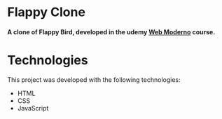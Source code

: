 # Flappy Clone
#### A clone of Flappy Bird, developed in the udemy [Web Moderno](https://www.udemy.com/course/curso-web/) course.

<!-- ### Try it on [codepen.io](https://codepen.io/felipeazevedo005/full/KKdyLKG) -->

<!-- ![flappy clone](./github/assets/calculator.gif?raw=true) -->

# Technologies
This project was developed with the following technologies:

- HTML
- CSS
- JavaScript
